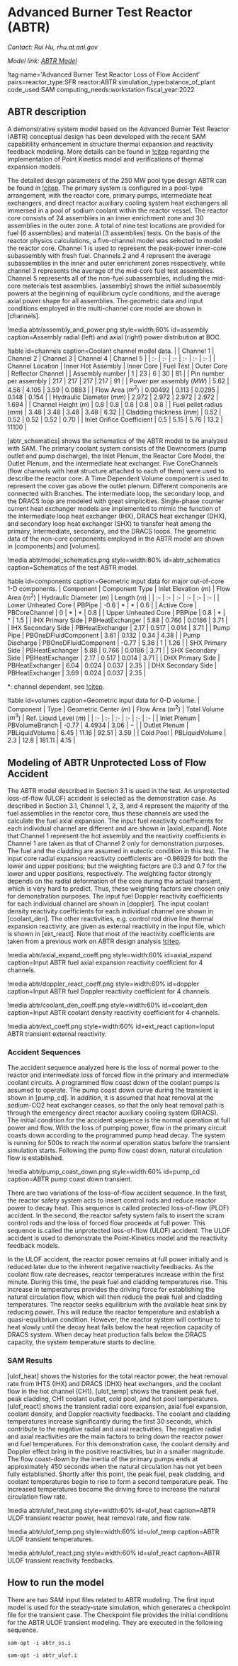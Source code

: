 # Advanced Burner Test Reactor (ABTR)

*Contact: Rui Hu, rhu.at.anl.gov*

*Model link: [ABTR Model](https://github.com/idaholab/virtual_test_bed/tree/devel/sfr/abtr)*

!tag name='Advanced Burner Test Reactor Loss of Flow Accident' pairs=reactor_type:SFR
                       reactor:ABTR
                       simulation_type:balance_of_plant
                       code_used:SAM
                       computing_needs:workstation
                       fiscal_year:2022

## ABTR description

A demonstrative system model based on the Advanced Burner Test Reactor (ABTR) conceptual design has been developed with the recent SAM capabitility enhancement in structure thermal expansion and reactivity feedback modeling. More details can be found in [!citep](Hu2019) regarding the implementation of Point Kinetics model and verifications of thermal expansion models.

The detailed design parameters of the 250 MW pool type design ABTR can be found in [!citep](Chang2008). The primary system is configured in a pool-type arrangement, with the reactor core, primary pumps, intermediate heat exchangers, and direct reactor auxiliary cooling system heat exchangers all immersed in a pool of sodium coolant within the reactor vessel. The reactor core consists of 24 assemblies in an inner enrichment zone and 30 assemblies in the outer zone. A total of nine test locations are provided for fuel (6 assemblies) and material (3 assemblies) tests. On the basis of the reactor physics calculations, a five-channel model was selected to model the reactor core. Channel 1 is used to represent the peak-power inner-core subassembly with fresh fuel. Channels 2 and 4 represent the average subassemblies in the inner and outer enrichment zones respectively, while channel 3 represents the average of the mid-core fuel test assemblies.  Channel 5 represents all of the non-fuel subassemblies, including the mid-core materials test assemblies. [assembly] shows the initial subassembly powers at the beginning of equilibrium cycle conditions, and the average axial power shape for all assemblies. The geometric data and input conditions employed in the multi-channel core model are shown in [channels].

!media abtr/assembly_and_power.png
       style=width:60%
       id=assembly
       caption=Assembly radial (left) and axial (right) power distribution at BOC.

!table id=channels caption=Coolant channel model data.
|   | Channel 1  | Channel 2  | Channel 3  | Channel 4  | Channel 5  |
| :- | :- | :- | :- | :- | :- |
| Channel Location | Inner Hot Assembly | Inner Core | Fuel Test | Outer Core | Reflector Channel |
| Assembly number | 1 | 23 | 6 | 30 | 81 |
| Pin number per assembly | 217 | 217 | 217 | 217 | 91 |
| Power per assembly ($MW$) | 5.62 | 4.56 | 4.105 | 3.59 | 0.0883 |
| Flow Area ($m^2$) | 0.00492 | 0.113 | 0.0295 | 0.148 | 0.154 |
| Hydraulic Diameter ($mm$) | 2.972 | 2.972 | 2.972 | 2.972 | 1.694 |
| Channel Height ($m$) | 0.8 | 0.8 | 0.8 | 0.8 | 0.8 |
| Fuel pellet radius ($mm$) | 3.48 | 3.48 | 3.48 | 3.48 | 6.32 |
| Cladding thickness ($mm$) | 0.52 | 0.52 | 0.52 | 0.52 | 0.70 |
| Inlet Orifice Coefficient | 0.5 | 5.15 | 5.76 | 13.2 | 11100 |

[abtr_schematics] shows the schematics of the ABTR model to be analyzed with SAM. The primary coolant system consists of the Downcomers (pump outlet and pump discharge), the Inlet Plenum, the Reactor Core Model, the Outlet Plenum, and the intermediate heat exchanger. Five CoreChannels (flow channels with heat structure attached to each of them) were used to describe the reactor core. A Time Dependent Volume component is used to represent the cover gas above the outlet plenum. Different components are connected with Branches. The intermediate loop, the secondary loop, and the DRACS loop are modeled with great simplicities. Single-phase counter current heat exchanger models are implemented to mimic the function of the intermediate loop heat exchanger (IHX), DRACS heat exchanger (DHX), and secondary loop heat exchanger (SHX) to transfer heat among the primary, intermediate, secondary, and the DRACS loops. The geometric data of the non-core components employed in the ABTR model are shown in [components] and [volumes].

!media abtr/model_schematics.png
       style=width:60%
       id=abtr_schematics
       caption=Schematics of the test ABTR model.

!table id=components caption=Geometric input data for major out-of-core 1-D components.
| Component | Component Type  | Inlet Elevation ($m$)  | Flow Area ($m^2$)  | Hydraulic Diameter ($m$)  | Length ($m$)  |
| :- | :- | :- | :- | :- | :- |
| Lower Unheated Core | PBPipe | -0.6 | $*$ | $*$ | 0.6 |
| Active Core | PBCoreChannel | 0 | $*$ | $*$ | 0.8 |
| Upper Unheated Core | PBPipe | 0.8 | $*$ | $*$ | 1.5 |
| IHX Primary Side | PBHeatExchanger | 5.88 | 0.766 | 0.0186 | 3.71 |
| IHX Secondary Side | PBHeatExchanger | 2.17 | 0.517 | 0.014 | 3.71 |
| Pump Pipe | PBOneDFluidComponent | 3.61 | 0.132 | 0.34 | 4.38 |
| Pump Discharge | PBOneDFluidComponent | -0.77 | 5.36 | 1 | 1.26 |
| SHX Primary Side | PBHeatExchanger | 5.88 | 0.766 | 0.0186 | 3.71 |
| SHX Secondary Side | PBHeatExchanger | 2.17 | 0.517 | 0.014 | 3.71 |
| DHX Primary Side | PBHeatExchanger | 6.04 | 0.024 | 0.037 | 2.35 |
| DHX Secondary Side | PBHeatExchanger | 3.69 | 0.024 | 0.037 | 2.35 |

$*$: channel dependent, see [!citep](Chang2008).


!table id=volumes caption=Geometric input data for 0-D volume.
| Component | Type  | Geometric Center ($m$)  | Flow Area ($m^2$)  | Total Volume ($m^3$)  | Ref. Liquid Level ($m$)  |
| :- | :- | :- | :- | :- | :- |
| Inlet Plenum | PBVolumeBranch | -0.77 | 4.4934 | 3.06 |  $-$ |
| Outlet Plenum | PBLiquidVolume | 6.45 | 11.16 | 92.51 | 3.59 |
| Cold Pool | PBLiquidVolume | 2.3 | 12.8 | 181.11 | 4.15 |

## Modeling of ABTR Unprotected Loss of Flow Accident

The ABTR model described in Section 3.1 is used in the test. An unprotected loss-of-flow (ULOF) accident is selected as the demonstration case. As described in Section 3.1, Channel 1, 2, 3, and 4 represent the majority of the fuel assemblies in the reactor core, thus these channels are used the calculate the fuel axial expansion. The input fuel reactivity coefficients for each individual channel are different and are shown in [axial_expand]. Note that Channel 1 represent the hot assembly and the reactivity coefficients in Channel 1 are taken as that of Channel 2 only for demonstration purposes. The fuel and the cladding are assumed in eutectic condition in this test. The input core radial expansion reactivity coefficients are -0.86929 for both the lower and upper positions; but the weighting factors are 0.3 and 0.7 for the lower and upper positions, respectively. The weighting factor strongly depends on the radial deformation of the core during the actual transient, which is very hard to predict. Thus, these weighting factors are chosen only for demonstration purposes. The input fuel Doppler reactivity coefficients for each individual channel are shown in [doppler]. The input coolant density reactivity coefficients for each individual channel are shown in [coolant_den]. The other reactivities, e.g. control rod drive line thermal expansion reactivity, are given as external reactivity in the input file, which is shown in [ext_react]. Note that most of the reactivity coefficients are taken from a previous work on ABTR design analysis [!citep](Chang2008).

!media abtr/axial_expand_coeff.png
       style=width:60%
       id=axial_expand
       caption=Input ABTR fuel axial expansion reactivity coefficient for 4 channels.

!media abtr/doppler_react_coeff.png
       style=width:60%
       id=doppler
       caption=Input ABTR fuel Doppler reactivity coefficient for 4 channels.

!media abtr/coolant_den_coeff.png
       style=width:60%
       id=coolant_den
       caption=Input ABTR coolant density reactivity coefficient for 4 channels.

!media abtr/ext_coeff.png
       style=width:60%
       id=ext_react
       caption=Input ABTR transient external reactivity.

### Accident Sequences

The accident sequence analyzed here is the loss of normal power to the reactor and intermediate loss of forced flow in the primary and intermediate coolant circuits. A programmed flow coast down of the coolant pumps is assumed to operate. The pump coast down curve during the transient is shown in [pump_cd]. In addition, it is assumed that heat removal at the sodium-CO2 heat exchanger ceases, so that the only heat removal path is through the emergency direct reactor auxiliary cooling system (DRACS). The initial condition for the accident sequence is the normal operation at full power and flow. With the loss of pumping power, flow in the primary circuit coasts down according to the programmed pump head decay. The system is running for 500s to reach the normal operation status before the transient simulation starts. Following the pump flow coast down, natural circulation flow is established.

!media abtr/pump_coast_down.png
       style=width:60%
       id=pump_cd
       caption=ABTR pump coast down transient.

There are two variations of the loss-of-flow accident sequence. In the first, the reactor safety system acts to insert control rods and reduce reactor power to decay heat. This sequence is called protected loss-of-flow (PLOF) accident. In the second, the reactor safety system fails to insert the scram control rods and the loss of forced flow proceeds at full power. This sequence is called the unprotected loss-of-flow (ULOF) accident. The ULOF accident is used to demonstrate the Point-Kinetics model and the reactivity feedback models.

In the ULOF accident, the reactor power remains at full power initially and is reduced later due to the inherent negative reactivity feedbacks. As the coolant flow rate decreases, reactor temperatures increase within the first minute. During this time, the peak fuel and cladding temperatures rise. This increase in temperatures provides the driving force for establishing the natural circulation flow, which will then reduce the peak fuel and cladding temperatures. The reactor seeks equilibrium with the available heat sink by reducing power. This will reduce the reactor temperature and establish a quasi-equilibrium condition. However, the reactor system will continue to heat slowly until the decay heat falls below the heat rejection capacity of DRACS system. When decay heat production falls below the DRACS capacity, the system temperature starts to decline.

### SAM Results

[ulof_heat] shows the histories for the total reactor power, the heat removal rate from IHTS (IHX) and DRACS (DHX) heat exchangers, and the coolant flow in the hot channel (CH1). [ulof_temp] shows the transient peak fuel, peak cladding, CH1 coolant outlet, cold pool, and hot pool temperatures. [ulof_react] shows the transient radial core expansion, axial fuel expansion, coolant density, and Doppler reactivity feedbacks. The coolant and cladding temperatures increase significantly during the first 30 seconds, which contribute to the negative radial and axial reactivities. The negative radial and axial reactivities are the main factors to bring down the reactor power and fuel temperatures. For this demonstration case, the coolant density and Doppler effect bring in the positive reactivities, but in a smaller magnitude. The flow coast-down by the inertia of the primary pumps ends at approximately 450 seconds when the natural circulation has not yet been fully established. Shortly after this point, the peak fuel, peak cladding, and coolant temperatures begin to rise to form a second temperature peak. The increased temperatures become the driving force to increase the natural circulation flow rate.

!media abtr/ulof_heat.png
       style=width:60%
       id=ulof_heat
       caption=ABTR ULOF transient reactor power, heat removal rate, and flow rate.

!media abtr/ulof_temp.png
       style=width:60%
       id=ulof_temp
       caption=ABTR ULOF transient temperatures.

!media abtr/ulof_react.png
       style=width:60%
       id=ulof_react
       caption=ABTR ULOF transient reactivity feedbacks.

## How to run the model

There are two SAM input files related to ABTR modeling. The first input model is used for the steady-state simulation, which generates a checkpoint file for the transient case. The Checkpoint file provides the initial conditions for the ABTR ULOF transient modeling. They are executed in the following sequence.

 `sam-opt -i abtr_ss.i`

 `sam-opt -i abtr_ulof.i`
